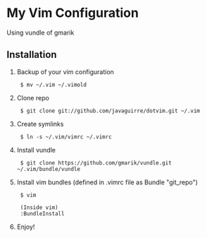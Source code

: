 My Vim Configuration
====================

Using vundle of gmarik

Installation
-------------

1. Backup of your vim configuration

        $ mv ~/.vim ~/.vimold

2. Clone repo

        $ git clone git://github.com/javaguirre/dotvim.git ~/.vim

3. Create symlinks

        $ ln -s ~/.vim/vimrc ~/.vimrc

4. Install vundle

        $ git clone https://github.com/gmarik/vundle.git ~/.vim/bundle/vundle

5. Install vim bundles (defined in .vimrc file as Bundle "git_repo")

        $ vim

        (Inside vim)
        :BundleInstall

6. Enjoy!
